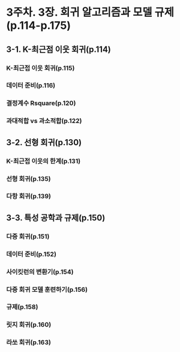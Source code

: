 # 3주차. 3장. 회귀 알고리즘과 모델 규제(p.114-p.175)

## 3-1. K-최근점 이웃 회귀(p.114)
### K-최근접 이웃 회귀(p.115)
### 데이터 준비(p.116)
### 결정계수 Rsquare(p.120)
### 과대적합 vs 과소적합(p.122)

## 3-2. 선형 회귀(p.130)
### K-최근접 이웃의 한계(p.131)
### 선형 회귀(p.135)
### 다항 회귀(p.139)

## 3-3. 특성 공학과 규제(p.150)
### 다중 회귀(p.151)
### 데이터 준비(p.152)
### 사이킷런의 변환기(p.154)
### 다중 회귀 모델 훈련하기(p.156)
### 규제(p.158)
### 릿지 회귀(p.160)
### 라쏘 회귀(p.163)
